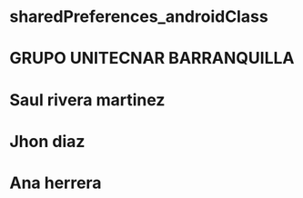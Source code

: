 # sharedPreferences_androidClass
# GRUPO UNITECNAR BARRANQUILLA 
# Saul rivera martinez
# Jhon diaz
# Ana herrera
